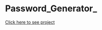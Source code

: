 # Password_Generator_

[Click here to see project](https://tiwarirohit23.github.io/Password_Generator_/)
